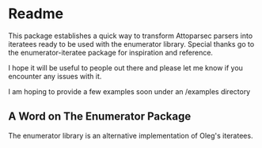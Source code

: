 # Readme

This package establishes a quick way to transform Attoparsec parsers into iteratees ready to be used with the enumerator library. Special thanks go to the enumerator-iteratee package for inspiration and reference.

I hope it will be useful to people out there and please let me know if you encounter any issues with it.

I am hoping to provide a few examples soon under an /examples directory


## A Word on The Enumerator Package

The enumerator library is an alternative implementation of Oleg's iteratees.
